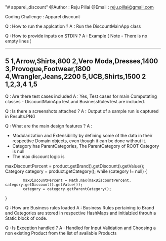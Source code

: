 "# apparel_discount" 
@Author : Reju Pillai
@Email : reju.pillai@gmail.com

Coding Challenge : Apparel discount

Q :  How to run the applcation ?
A :  Run the DiscountMainApp  class 

Q :  How to provide inputs on STDIN ?
A : Example ( Note - There is no empty lines )

----------------------------------
5
1,Arrow,Shirts,800
2,Vero Moda,Dresses,1400
3,Provogue,Footwear,1800
4,Wrangler,Jeans,2200
5,UCB,Shirts,1500
2
1,2,3,4
1,5
---------------------------------


Q : Are there test cases included
A : Yes, Test cases for main Computating classes - DiscountMainAppTest and BusinessRulesTest are included.

Q : Is there a screenshots attached ?
A : Output of a sample run is captured in Results.PNG

Q : What are the main design features ?
A : 

- Modularization and Extensibility by defining some of the data in their respective Domain objects, even though it can be done without it.
- Category has ParentCategories,  The ParentCategory of ROOT Category is null
- The max discount logic is 

maxDiscountPercent = product.getBrand().getDiscount().getValue();
Category category = product.getCategory();
while (category != null) {

			maxDiscountPercent = Math.max(maxDiscountPercent, category.getDiscount().getValue());
			category = category.getParentCategory();
}


Q : How are Business rules loaded
A : Business Rules pertaining to Brand and Categories are stored in respective HashMaps and initialzied throuh a Static block of code.


Q : Is Exception handled ?
A : Handled for Input Validation and Choosing a non existing Product from the list of available Products

